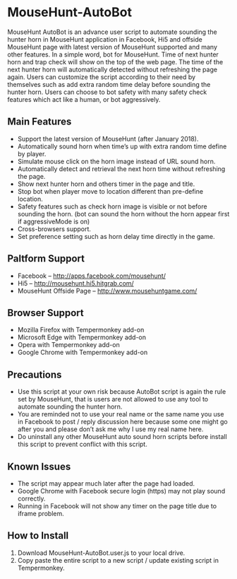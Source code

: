 # MouseHunt-AutoBot
MouseHunt AutoBot is an advance user script to automate sounding the hunter horn in MouseHunt application in Facebook, Hi5 and offside MouseHunt page with latest version of MouseHunt supported and many other features. In a simple word, bot for MouseHunt. Time of next hunter horn and trap check will show on the top of the web page. The time of the next hunter horn will automatically detected without refreshing the page again. Users can customize the script according to their need by themselves such as add extra random time delay before sounding the hunter horn. Users can choose to bot safety with many safety check features which act like a human, or bot aggressively.

## Main Features
* Support the latest version of MouseHunt (after January 2018).
* Automatically sound horn when time’s up with extra random time define by player.
* Simulate mouse click on the horn image instead of URL sound horn.
* Automatically detect and retrieval the next horn time without refreshing the page.
* Show next hunter horn and others timer in the page and title.
* Stop bot when player move to location different than pre-define location.
* Safety features such as check horn image is visible or not before sounding the horn. (bot can sound the horn without the horn appear first if aggressiveMode is on)
* Cross-browsers support.
* Set preference setting such as horn delay time directly in the game.

## Paltform Support
* Facebook – http://apps.facebook.com/mousehunt/
* Hi5 – http://mousehunt.hi5.hitgrab.com/
* MouseHunt Offside Page – http://www.mousehuntgame.com/
 
## Browser Support
* Mozilla Firefox with Tempermonkey add-on
* Microsoft Edge with Tempermonkey add-on
* Opera with Tempermonkey add-on
* Google Chrome with Tempermonkey add-on
 
## Precautions
* Use this script at your own risk because AutoBot script is again the rule set by MouseHunt, that is users are not allowed to use any tool to automate sounding the hunter horn.
* You are reminded not to use your real name or the same name you use in Facebook to post / reply discussion here because some one might go after you and please don’t ask me why I use my real name here.
* Do uninstall any other MouseHunt auto sound horn scripts before install this script to prevent conflict with this script.
 
## Known Issues
* The script may appear much later after the page had loaded.
* Google Chrome with Facebook secure login (https) may not play sound correctly.
* Running in Facebook will not show any timer on the page title due to iframe problem.

## How to Install
1. Download MouseHunt-AutoBot.user.js to your local drive.
2. Copy paste the entire script to a new script / update existing script in Tempermonkey.
